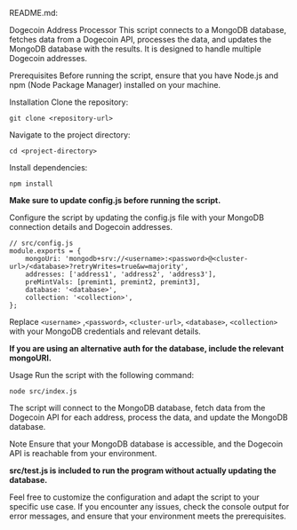 
README.md:

Dogecoin Address Processor
This script connects to a MongoDB database, fetches data from a Dogecoin API, processes the data, and updates the MongoDB database with the results. It is designed to handle multiple Dogecoin addresses.

Prerequisites
Before running the script, ensure that you have Node.js and npm (Node Package Manager) installed on your machine.

Installation
Clone the repository:

```
git clone <repository-url>
```
Navigate to the project directory:

```
cd <project-directory>
```
Install dependencies:

```
npm install
```
**Make sure to update config.js before running the script.**

Configure the script by updating the config.js file with your MongoDB connection details and Dogecoin addresses.

```
// src/config.js
module.exports = {
    mongoUri: 'mongodb+srv://<username>:<password>@<cluster-url>/<database>?retryWrites=true&w=majority',
    addresses: ['address1', 'address2', 'address3'],
    preMintVals: [premint1, premint2, premint3],
    database: '<database>',
    collection: '<collection>',
};
```
Replace `<username>` ,`<password>`, `<cluster-url>`, `<database>`, `<collection>` with your MongoDB credentials and relevant details.

**If you are using an alternative auth for the database, include the relevant mongoURI.**

Usage
Run the script with the following command:

```
node src/index.js
```
The script will connect to the MongoDB database, fetch data from the Dogecoin API for each address, process the data, and update the MongoDB database.

Note
Ensure that your MongoDB database is accessible, and the Dogecoin API is reachable from your environment.

**src/test.js is included to run the program without actually updating the database.**

Feel free to customize the configuration and adapt the script to your specific use case. If you encounter any issues, check the console output for error messages, and ensure that your environment meets the prerequisites.
